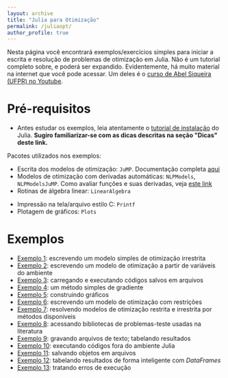 ```yaml
---
layout: archive
title: "Julia para Otimização"
permalink: /juliaopt/
author_profile: true
---
```


Nesta página você encontrará exemplos/exercícios simples para iniciar a escrita e resolução de problemas de otimização em Julia. Não é um tutorial completo sobre, e poderá ser expandido. Evidentemente, há muito material na internet que você pode acessar. Um deles é o [curso de Abel Siqueira (UFPR) no Youtube](https://www.youtube.com/playlist?list=PLOOY0eChA1uyk_01nGJVmcQGvcJq9h6_6).


# Pré-requisitos

- Antes estudar os exemplos, leia atentamente o [tutorial de instalação](/julia/) do Julia. **Sugiro familiarizar-se com as dicas descritas na seção "Dicas" deste link.**

Pacotes utilizados nos exemplos:
- Escrita dos modelos de otimização: `JuMP`. Documentação completa [aqui](https://jump.dev/JuMP.jl/stable/)
- Modelos de otimização com derivadas automáticas: `NLPModels`, `NLPModelsJuMP`. Como avaliar funções e suas derivadas, veja [este link](https://github.com/JuliaSmoothOptimizers/NLPModels.jl)
- Rotinas de álgebra linear: `LinearAlgebra`
<!--- Armazenamento de matrizes esparsas: `SparseArrays`-->
- Impressão na tela/arquivo estilo C: `Printf`
- Plotagem de gráficos: `Plots`


# Exemplos

- [Exemplo 1](/juliaopt_ex1): escrevendo um modelo simples de otimização irrestrita
- [Exemplo 2](/juliaopt_ex2): escrevendo um modelo de otimização a partir de variáveis do ambiente
- [Exemplo 3](/juliaopt_ex3): carregando e executando códigos salvos em arquivos
- [Exemplo 4](/juliaopt_ex4): um método simples de gradiente
- [Exemplo 5](/juliaopt_ex5): construindo gráficos
- [Exemplo 6](/juliaopt_ex6): escrevendo um modelo de otimização com restrições
- [Exemplo 7](/juliaopt_ex7): resolvendo modelos de otimização restrita e irrestrita por métodos disponíveis
- [Exemplo 8](/juliaopt_ex8): acessando bibliotecas de problemas-teste usadas na literatura
- [Exemplo 9](/juliaopt_ex9): gravando arquivos de texto; tabelando resultados
- [Exemplo 10](/juliaopt_ex10): executando códigos fora do ambiente Julia
- [Exemplo 11](/juliaopt_ex11): salvando objetos em arquivos
- [Exemplo 12](/juliaopt_ex12): tabelando resultados de forma inteligente com *DataFrames*
- [Exemplo 13](/juliaopt_ex13): tratando erros de execução
